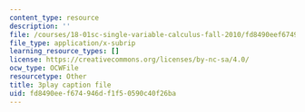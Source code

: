 ```yaml
---
content_type: resource
description: ''
file: /courses/18-01sc-single-variable-calculus-fall-2010/fd8490eef674946df1f50590c40f26ba_TpWQlKHPyJ4.srt
file_type: application/x-subrip
learning_resource_types: []
license: https://creativecommons.org/licenses/by-nc-sa/4.0/
ocw_type: OCWFile
resourcetype: Other
title: 3play caption file
uid: fd8490ee-f674-946d-f1f5-0590c40f26ba
---
```


